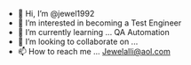 - 👋 Hi, I’m @jewel1992
- 👀 I’m interested in becoming a Test Engineer
- 🌱 I’m currently learning ... QA Automation
- 💞️ I’m looking to collaborate on ...
- 📫 How to reach me ... Jewelalli@aol.com 

<!---
jewel1992/jewel1992 is a ✨ special ✨ repository because its `README.md` (this file) appears on your GitHub profile.
You can click the Preview link to take a look at your changes.
--->
